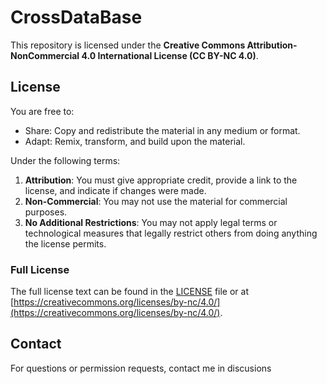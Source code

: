 # CrossDataBase

This repository is licensed under the **Creative Commons Attribution-NonCommercial 4.0 International License (CC BY-NC 4.0)**.  

## License

You are free to:
- Share: Copy and redistribute the material in any medium or format.
- Adapt: Remix, transform, and build upon the material.

Under the following terms:
1. **Attribution**: You must give appropriate credit, provide a link to the license, and indicate if changes were made.
2. **Non-Commercial**: You may not use the material for commercial purposes.
3. **No Additional Restrictions**: You may not apply legal terms or technological measures that legally restrict others from doing anything the license permits.

### Full License
The full license text can be found in the [LICENSE](LICENSE) file or at [https://creativecommons.org/licenses/by-nc/4.0/](https://creativecommons.org/licenses/by-nc/4.0/).

## Contact
For questions or permission requests, contact me in discusions
